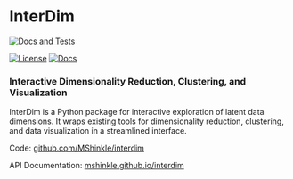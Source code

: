 # InterDim
[![Docs and Tests](https://github.com/MShinkle/interdim/actions/workflows/docs.yml/badge.svg?branch=main&label=tests)](https://github.com/MShinkle/interdim/actions)
<!-- ![Python Versions](https://img.shields.io/pypi/pyversions/interdim.svg) -->
[![License](https://img.shields.io/badge/license-BSD--3--Clause-blue.svg)](https://opensource.org/licenses/BSD-3-Clause)
[![Docs](https://img.shields.io/badge/docs-GitHub%20Pages-blue.svg)](https://MShinkle.github.io/interdim)

### Interactive Dimensionality Reduction, Clustering, and Visualization

InterDim is a Python package for interactive exploration of latent data dimensions. It wraps existing tools for dimensionality reduction, clustering, and data visualization in a streamlined interface.

Code: [github.com/MShinkle/interdim](https://github.com/MShinkle/interdim)

API Documentation: [mshinkle.github.io/interdim](https://mshinkle.github.io/interdim)
